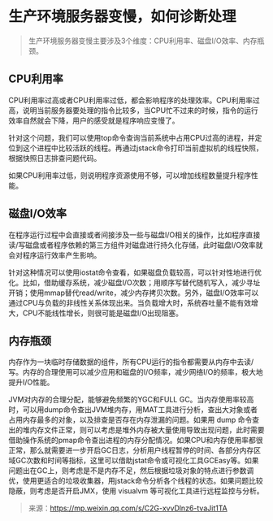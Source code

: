 # 生产环境服务器变慢，如何诊断处理

> 生产环境服务器变慢主要涉及3个维度：CPU利用率、磁盘I/O效率、内存瓶颈。

## CPU利用率
CPU利用率过高或者CPU利用率过低，都会影响程序的处理效率。CPU利用率过高，说明当前服务器要处理的指令比较多，当CPU忙不过来的时候，指令的运行效率自然就会下降，用户的感受就是程序响应变慢了。

针对这个问题，我们可以使用top命令查询当前系统中占用CPU过高的进程，并定位到这个进程中比较活跃的线程。再通过jstack命令打印当前虚拟机的线程快照，根据快照日志排查问题代码。

如果CPU利用率过低，则说明程序资源使用不够，可以增加线程数量提升程序性能。


## 磁盘I/O效率
在程序运行过程中会直接或者间接涉及一些与磁盘I/O相关的操作，比如程序直接读/写磁盘或者程序依赖的第三方组件对磁盘进行持久化存储，此时磁盘I/O效率就会对程序运行效率产生影响。

针对这种情况可以使用iostat命令查看，如果磁盘负载较高，可以针对性地进行优化。比如，借助缓存系统，减少磁盘I/O次数；用顺序写替代随机写入，减少寻址开销；使用mmap替代read/write，减少内存拷贝次数。另外，磁盘I/O效率可以通过CPU与负载的非线性关系体现出来。当负载增大时，系统吞吐量不能有效增大，CPU不能线性增长，则很可能是磁盘I/O出现阻塞。


## 内存瓶颈
内存作为一块临时存储数据的组件，所有CPU运行的指令都需要从内存中去读/写。内存的合理使用可以减少应用和磁盘的I/O频率，减少网络I/O的频率，极大地提升I/O性能。

JVM对内存的合理分配，能够避免频繁的YGC和FULL GC。当内存使用率较高时，可以用dump命令查出JVM堆内存，用MAT工具进行分析，查出大对象或者占用内存最多的对象，以及排查是否存在内存泄漏的问题。如果用 dump 命令查出的堆内存文件正常，则可以考虑是堆外内存被大量使用导致出现问题，此时需要借助操作系统的pmap命令查出进程的内存分配情况。如果CPU和内存使用率都很正常，那么就需要进一步开启GC日志，分析用户线程暂停的时间、各部分内存区域GC次数和时间等指标，这里可以借助jstat命令或可视化工具GCEasy等。如果问题出在GC上，则考虑是不是内存不足，然后根据垃圾对象的特点进行参数调优，使用更适合的垃圾收集器，用jstack命令分析各个线程的状态。如果问题比较隐蔽，则考虑是否开启JMX，使用 visualvm 等可视化工具进行远程监控与分析。


> 来源：https://mp.weixin.qq.com/s/C2G-xvvDlnz6-tvaJit1TA
